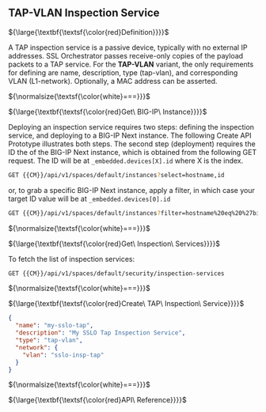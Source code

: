 ## TAP-VLAN Inspection Service

${\large{\textbf{\textsf{\color{red}Definition}}}}$

A TAP inspection service is a passive device, typically with no external IP addresses. SSL Orchestrator passes receive-only copies of the payload packets to a TAP service. For the **TAP-VLAN** variant, the only requirements for defining are name, description, type (tap-vlan), and corresponding VLAN (L1-network). Optionally, a MAC address can be asserted.

${\normalsize{\textsf{\color{white}===}}}$

${\large{\textbf{\textsf{\color{red}Get\ BIG-IP\ Instance}}}}$

Deploying an inspection service requires two steps: defining the inspection service, and deploying to a BIG-IP Next instance. The following Create API Prototype illustrates both steps. The second step (deployment) requires the ID the of the BIG-IP Next instance, which is obtained from the following GET request. The ID will be at ```_embedded.devices[X].id``` where X is the index.

```bash
GET {{CM}}/api/v1/spaces/default/instances?select=hostname,id
```
or, to grab a specific BIG-IP Next instance, apply a filter, in which case your target ID value will be at ```_embedded.devices[0].id```

```bash
GET {{CM}}/api/v1/spaces/default/instances?filter=hostname%20eq%20%27bigip-next.f5labs.com%27&select=hostname,id
```

${\normalsize{\textsf{\color{white}===}}}$

${\large{\textbf{\textsf{\color{red}Get\ Inspection\ Services}}}}$

To fetch the list of inspection services:

```bash
GET {{CM}}/api/v1/spaces/default/security/inspection-services
```

${\normalsize{\textsf{\color{white}===}}}$

${\large{\textbf{\textsf{\color{red}Create\ TAP\ Inspection\ Service}}}}$

```json
{
  "name": "my-sslo-tap",
  "description": "My SSLO Tap Inspection Service",
  "type": "tap-vlan",
  "network": {
    "vlan": "sslo-insp-tap"
  }
}
```

${\normalsize{\textsf{\color{white}===}}}$

${\large{\textbf{\textsf{\color{red}API\ Reference}}}}$
